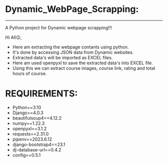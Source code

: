 # Dynamic_WebPage_Scrapping:
--------------------------

A Python project for Dynamic webpage scrapping!!!

Hi All😉,

* Here am extracting the webpage contants using python.
* It's done by accessing JSON data from Dynamic websites.
* Extracted data's will be imported as EXCEL files.
* Here am used openpyxl to save the extracted data's into EXCEL file.
* Using this we can extract course images, course link, rating and total hours of course.

# REQUIREMENTS:
* Python==3.10
* Django==4.0.3
* beautifulsoup4==4.12.2
* numpy==1.22.3
* openpyxl==3.1.2
* requests==2.31.0
* pipenv==2023.6.12
* django-bootstrap4==23.1
* dj-database-url==0.4.2
* config==0.5.1

